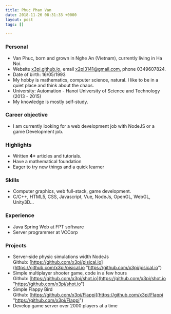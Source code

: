 ```yaml
---
title: Phuc Phan Van
date: 2018-11-26 08:31:33 +0000
layout: post
tags: []

---
```

### Personal

* Van Phuc, born and grown in Nghe An (Vietnam), currently living in Ha Noi.
* Website [x3pi.github.io](x3pi.github.io "x3pi.github.io"), email [x2pi3141@gmail.com](mailto://x2pi3141@gmail.com "x2pi3141@gmail.com"), phone 0349607824.
* Date of birth: 16/05/1993
* My hobby is mathematics, computer science, natural. I like to be in a quiet place and think about the chaos.
* University: Automation - Hanoi University of Science and Technology (2013 - 2015)
* My knowledge is mostly self-study.

### Career objective

* I am currently looking for a web development job with NodeJS or a game Development job.

### Highlights

* Written **4+** articles and tutorials.
* Have a mathematical foundation
* Eager to try new things and a quick learner

### Skills

* Computer graphics, web full-stack, game development.
* C/C++, HTML5, CSS, Javascript, Vue, NodeJs, OpenGL, WebGL, Unity3D...

### Experience

* Java Spring Web at FPT software
* Server programmer at VCCorp

### Projects

* Server-side physic simulations width NodeJs  
  Github: [https://github.com/x3pi/pisical.io](https://github.com/x3pi/pisical.io "https://github.com/x3pi/pisical.io")
* Simple multiplayer shooter game, code in a few hours  
  Github: [https://github.com/x3pi/shot.io](https://github.com/x3pi/shot.io "https://github.com/x3pi/shot.io")
* Simple Flappy Bird  
  Github: [https://github.com/x3pi/Flappi](https://github.com/x3pi/Flappi "https://github.com/x3pi/Flappi")
* Develop game server over 2000 players at a time
